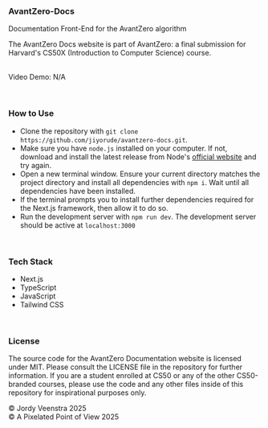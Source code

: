 ### AvantZero-Docs
Documentation Front-End for the AvantZero algorithm
<br/>


The AvantZero Docs website is part of AvantZero: a final submission for Harvard's CS50X (Introduction to Computer Science) course. <br/><br/>

Video Demo: N/A

<br/>


### How to Use
* Clone the repository with `git clone https://github.com/jiyorude/avantzero-docs.git`.
* Make sure you have `node.js` installed on your computer. If not, download and install the latest release from Node's [official website](https://nodejs.org/en) and try again.
* Open a new terminal window. Ensure your current directory matches the project directory and install all dependencies with `npm i`. Wait until all dependencies have been installed.
* If the terminal prompts you to install further dependencies required for the Next.js framework, then allow it to do so.
* Run the development server with `npm run dev`. The development server should be active at `localhost:3000`

<br/> 

### Tech Stack
* Next.js
* TypeScript
* JavaScript
* Tailwind CSS

<br/>


### License
The source code for the AvantZero Documentation website is licensed under MIT. Please consult the LICENSE file in the repository for further information. If you are a student enrolled at CS50 or any of the other CS50-branded courses, please use the code and any other files inside of this repository for inspirational purposes only.

&copy; Jordy Veenstra 2025 <br/>
&copy; A Pixelated Point of View 2025 


